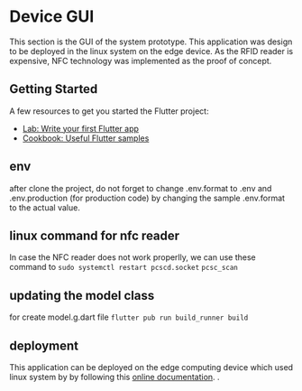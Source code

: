 # Device GUI

This section is the GUI of the system prototype. This application was design to be deployed in the linux system on the edge device. As the RFID reader is expensive, NFC technology was implemented as the proof of concept.

## Getting Started
A few resources to get you started the Flutter project:

- [Lab: Write your first Flutter app](https://docs.flutter.dev/get-started/codelab)
- [Cookbook: Useful Flutter samples](https://docs.flutter.dev/cookbook)

## env
after clone the project, do not forget to change .env.format to .env and .env.production (for production code) by changing the sample .env.format to the actual value.

## linux command for nfc reader
In case the NFC reader does not work properlly, we can use these command to 
`sudo systemctl restart pcscd.socket`
`pcsc_scan`

## updating the model class
for create model.g.dart file 
`flutter pub run build_runner build`

## deployment
This application can be deployed on the edge computing device which used linux system by by following this [online documentation](https://docs.flutter.dev/platform-integration/linux/building).
.

